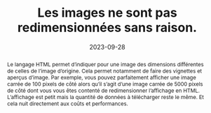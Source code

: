 ---
N: '114'
Rubrique: Images et médias
title: Les images ne sont pas redimensionnées sans raison.
abstract: Le langage HTML permet d’indiquer pour une image des dimensions différentes de celles de l’image d’origine. Cela permet notamment de faire des vignettes et aperçus d’image. Par exemple, vous pouvez parfaitement afficher une image carrée de 100 pixels de côté alors qu’il s’agit d’une image carrée de 5000 pixels de côté dont vous vous êtes contenté de redimensionner l’affichage en HTML. L’affichage est petit mais la quantité de données à télécharger reste le même. Et cela nuit directement aux coûts et performances.
categories: [" Images et médias"]
agrege: O4114-E025
opquast: '4 114'
indiceebook: '25'
description: "Règle n° 025"
before: "024"
weight: "025"
after: "026"
actif: '0'
layout: rules
date: 2023-09-28
tags: ["suppression suggérée", "Développement Durable"]
objectif: ["Diminuer la quantité de données à télécharger.", "
Améliorer la vitesse d’affichage de la page.", "
Diminuer l'impact énergétique lié à la lecture numérique.", ""]
Meo: ["Si il n'existe pas de raison de conserver une image de plus grande définition que son affichage, fournir, des versions spécifiques de celles-ci et non les images originales redimensionnées via leurs attributs HTML ou leurs propriétés CSS."]
Controle: [""]
epubcheck: false
ace: false
Source: ["Opquast"]
Referentiel: [""]
Steps: ["", ""]
comment: peut on convenir d'une taille d'image à embarquer de façon à ce que le RS puisse zoomer ? 
---